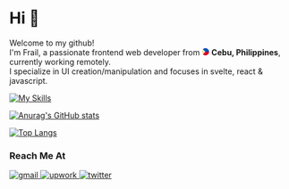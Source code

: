 <h1>Hi 👋</h1>
<p>
   <!-- (<a href="https://app.daily.dev/frailbongat"><img align="right" src="https://github.com/frailbongat/frailbongat/blob/main/devcard.svg" width="200" alt="Frail Bongat's Dev Card"/></a>) -->
  
  Welcome to my github!
  <br>
  I'm Frail, a passionate frontend web developer from
  <img alt="philippine flag" src="./images/philippine-flag.svg" width="13" height="13" />
  <b>Cebu, Philippines</b>, currently working remotely.
  <br>
  I specialize in UI creation/manipulation and focuses in svelte, react & javascript.
</p>

[![My Skills](https://skillicons.dev/icons?i=git,html,css,js,ts,bootstrap,tailwind,svelte,react,gatsby,nextjs,graphql,wordpress)](https://skillicons.dev)

[![Anurag's GitHub stats](https://github-readme-stats.vercel.app/api?username=frailbongat&bg_color=0d1117&text_color=c9d1d9&title_color=ff6665&border_radius=6px&border_color=21262d&show_icons=true&icon_color=ff6665&count_private=true&disable_animations=true&custom_title=Github%20Stats&include_all_commits=true)](https://github.com/frailbongat)

[![Top Langs](https://github-readme-stats.vercel.app/api/top-langs/?username=frailbongat&layout=compact&langs_count=10&bg_color=0d1117&text_color=c9d1d9&title_color=ff6665&border_radius=6px&border_color=21262d)](https://github.com/frailbongat)

<h3>Reach Me At</h3>
<p>
  <a href="mailto:frailbongat@gmail.com">
      <img alt="gmail" src="https://img.shields.io/badge/-Gmail-EA4335?style=flat&logo=gmail&logoColor=white" />
    </a>
  <a href="https://www.upwork.com/freelancers/~01c7889b512a0fa907">
    <img alt="upwork" src="https://img.shields.io/badge/-Upwork-6FDA44?style=flat&logo=upwork&logoColor=white" />
  </a>
  <a href="https://twitter.com/frailbongat">
    <img alt="twitter" src="https://img.shields.io/badge/-Twitter-1DA1F2?style=flat&logo=twitter&logoColor=white" />
  </a>
</p>
